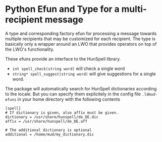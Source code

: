 # Python Efun and Type for a multi-recipient message

A type and corresponding factory efun for processing a message towards
multiple recipients that may be customized for each recipient. The type
is basically only a wrapper around an LWO that provides operators on
top of the LWO's functionality.

These efuns provide an interface to the HunSpell library.
* `int spell_check(string word)` will check a single word
* `string* spell_suggest(string word)` will give suggestions for a single word.

The package will automatically search for HunSpell dictionaries according to
the locale. But you can specify them explicitely in the config file `.ldmud-efuns`
in your home directory with the following contents
```
[spell]
# If dictionary is given, also affix must be given.
dictionary = /usr/share/hunspell/de_DE.dic
affix = /usr/share/hunspell/de_DE.aff

# The additional dictionary is optional
additional = /home/mud/my_dictionary.dic
```
